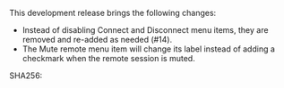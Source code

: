 This development release brings the following changes:

* Instead of disabling Connect and Disconnect menu items, they are removed and re-added as needed (#14).
* The Mute remote menu item will change its label instead of adding a checkmark when the remote session is muted.

SHA256: 